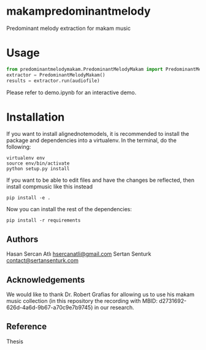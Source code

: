 # makampredominantmelody
Predominant melody extraction for makam music

Usage
=======
```python
from predominantmelodymakam.PredominantMelodyMakam import PredominantMelodyMakam
extractor = PredominantMelodyMakam()
results = extractor.run(audiofile)
```

Please refer to demo.ipynb for an interactive demo.

Installation
============

If you want to install alignednotemodels, it is recommended to install the package and dependencies into a virtualenv. In the terminal, do the following:

    virtualenv env
    source env/bin/activate
    python setup.py install

If you want to be able to edit files and have the changes be reflected, then install compmusic like this instead

    pip install -e .

Now you can install the rest of the dependencies:

    pip install -r requirements

Authors
-------
Hasan Sercan Atlı	hsercanatli@gmail.com
Sertan Senturk		contact@sertansenturk.com

Acknowledgements
------
We would like to thank Dr. Robert Grafias for allowing us to use his makam music collection (in this repository the recording with MBID: d2731692-626d-4a6d-9b67-a70c9e7b9745) in our research.

Reference
-------
Thesis